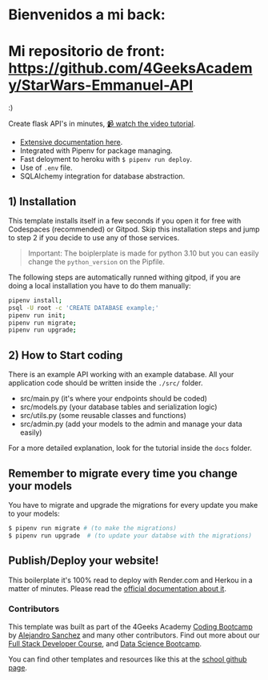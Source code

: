 # Bienvenidos a mi back:

# Mi repositorio de front: https://github.com/4GeeksAcademy/StarWars-Emmanuel-API



:)




Create flask API's in minutes, [📹 watch the video tutorial](https://youtu.be/ORxQ-K3BzQA).

- [Extensive documentation here](https://start.4geeksacademy.com).
- Integrated with Pipenv for package managing.
- Fast deloyment to heroku with `$ pipenv run deploy`.
- Use of `.env` file.
- SQLAlchemy integration for database abstraction.

## 1) Installation

This template installs itself in a few seconds if you open it for free with Codespaces (recommended) or Gitpod. 
Skip this installation steps and jump to step 2 if you decide to use any of those services.

> Important: The boiplerplate is made for python 3.10 but you can easily change the `python_version` on the Pipfile.

The following steps are automatically runned withing gitpod, if you are doing a local installation you have to do them manually:

```sh
pipenv install;
psql -U root -c 'CREATE DATABASE example;'
pipenv run init;
pipenv run migrate;
pipenv run upgrade;
```

## 2) How to Start coding

There is an example API working with an example database. All your application code should be written inside the `./src/` folder.

- src/main.py (it's where your endpoints should be coded)
- src/models.py (your database tables and serialization logic)
- src/utils.py (some reusable classes and functions)
- src/admin.py (add your models to the admin and manage your data easily)

For a more detailed explanation, look for the tutorial inside the `docs` folder.

## Remember to migrate every time you change your models

You have to migrate and upgrade the migrations for every update you make to your models:

```bash
$ pipenv run migrate # (to make the migrations)
$ pipenv run upgrade  # (to update your databse with the migrations)
```

## Publish/Deploy your website!

This boilerplate it's 100% read to deploy with Render.com and Herkou in a matter of minutes. Please read the [official documentation about it](https://start.4geeksacademy.com/deploy).


### Contributors

This template was built as part of the 4Geeks Academy [Coding Bootcamp](https://4geeksacademy.com/us/coding-bootcamp) by [Alejandro Sanchez](https://twitter.com/alesanchezr) and many other contributors. Find out more about our [Full Stack Developer Course](https://4geeksacademy.com/us/coding-bootcamps/part-time-full-stack-developer), and [Data Science Bootcamp](https://4geeksacademy.com/us/coding-bootcamps/datascience-machine-learning).

You can find other templates and resources like this at the [school github page](https://github.com/4geeksacademy/).
